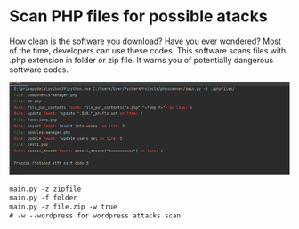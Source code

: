 # Scan PHP files for possible atacks
How clean is the software you download? Have you ever wondered? Most of the time, developers can use these codes.
This software scans files with .php extension in folder or zip file. It warns you of potentially dangerous software codes.


![Scan virus](https://github.com/tolgatasci/scanphpvirus/blob/master/phpfiles/php-scan-attacks.png?raw=true)

    main.py -z zipfile
    main.py -f folder
    main.py -z file.zip -w true
    # -w --wordpress for wordpress attacks scan


